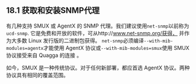 ## 18.1 获取和安装SNMP代理

有几种支持 SMUX 或 AgentX 的 SNMP 代理。我们建议使用`net-snmp`以前称为`ucd-snmp`. 它是免费和开放的软件，可从http://www.net-snmp.org/获得， 并作为大多数 Linux 发行版的二进制包获得。 `net-snmp`必须编译`--with-mib-modules=agentx`才能使用 AgentX 协议或`--with-mib-modules=smux`使用 SMUX 协议接受来自 Quagga 的连接 。

如今，SMUX 是一种传统协议。对于任何新部署，都应首选 AgentX 协议。两种协议具有相同的覆盖范围。